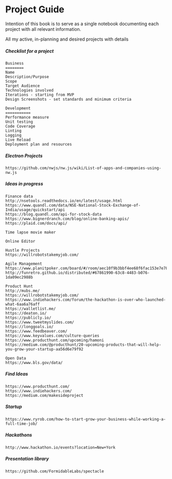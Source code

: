 # Project Guide

Intention of this book is to serve as a single notebook documenting each project with all relevant information.

All my active, in-planning and desired projects with details

##### Checklist for a project

```
Business
========
Name
Description/Purpose
Scope
Target Audience
Technologies involved
Iterations - starting from MVP
Design Screenshots - set standards and minimum criteria

Development
===========
Performance measure
Unit testing
Code Coverage
Linting
Logging
Live Reload
Deployment plan and resources
```

##### Electron Projects

```
https://github.com/nwjs/nw.js/wiki/List-of-apps-and-companies-using-nw.js
```

##### Ideas in progress

```
Finance data
http://nsetools.readthedocs.io/en/latest/usage.html
https://www.quandl.com/data/NSE-National-Stock-Exchange-of-India/usage/quickstart/api
https://blog.quandl.com/api-for-stock-data
https://www.bignerdranch.com/blog/online-banking-apis/
https://plaid.com/docs/api/

Time lapse movie maker

Online Editor

Hustle Projects
https://willrobotstakemyjob.com/

Agile Management
https://www.planitpoker.com/board/#/room/aec10f9b3bbf4ee68f6fac153e7e78ad
http://funretro.github.io/distributed/#67861990-63c8-4483-b076-1da09ec2988b

Product Hunt
http://mubs.me/
https://willrobotstakemyjob.com/
https://www.indiehackers.com/forum/the-hackathon-is-over-who-launched-what-6aa6a76aff
https://walletlist.me/
https://deaton.io/
https://publicly.io/
https://www.tweetmyslides.com/
https://longgoals.io/
https://www.feedbeaver.com/
https://www.keyvalues.com/culture-queries
https://www.producthunt.com/upcoming/hamoni
https://medium.com/@producthunt/20-upcoming-products-that-will-help-you-grow-your-startup-aa56d6e79f92

Open Data
https://www.bls.gov/data/
```

##### Find Ideas

```
https://www.producthunt.com/
https://www.indiehackers.com/
https://medium.com/makesideproject
```

##### Startup

```
https://www.ryrob.com/how-to-start-grow-your-business-while-working-a-full-time-job/
```

##### Hackathons

```
http://www.hackathon.io/events?location=New+York
```

##### Presentation library

```
https://github.com/FormidableLabs/spectacle
```



